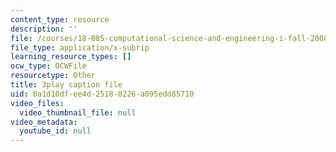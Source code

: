 ```yaml
---
content_type: resource
description: ''
file: /courses/18-085-computational-science-and-engineering-i-fall-2008/8a1d10dfee4d25180226a095edd85710_Q95lUJagN0A.srt
file_type: application/x-subrip
learning_resource_types: []
ocw_type: OCWFile
resourcetype: Other
title: 3play caption file
uid: 8a1d10df-ee4d-2518-0226-a095edd85710
video_files:
  video_thumbnail_file: null
video_metadata:
  youtube_id: null
---
```

